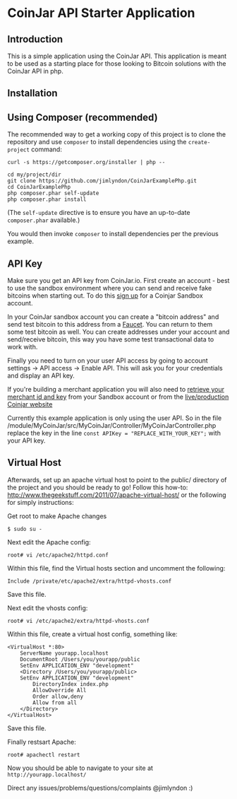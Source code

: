 CoinJar API Starter Application
=======================

Introduction
------------
This is a simple application using the CoinJar API.
This application is meant to be used as a starting place for those
looking to Bitcoin solutions with the CoinJar API in php.


Installation
------------

Using Composer (recommended)
----------------------------
The recommended way to get a working copy of this project is to clone the repository
and use `composer` to install dependencies using the `create-project` command:

    curl -s https://getcomposer.org/installer | php --

    cd my/project/dir
    git clone https://github.com/jimlyndon/CoinJarExamplePhp.git
    cd CoinJarExamplePhp
    php composer.phar self-update
    php composer.phar install

(The `self-update` directive is to ensure you have an up-to-date `composer.phar`
available.)

You would then invoke `composer` to install dependencies per the previous
example.


API Key
-------
Make sure you get an API key from CoinJar.io.  First create an account - best to use the sandbox environment where
you can send and receive fake bitcoins when starting out.  To do this 
[sign up](https://secure.sandbox.coinjar.io/users/sign_in) for a Coinjar Sandbox account.

In your CoinJar sandbox account you can create a "bitcoin address" and send test bitcoin to this address 
from a [Faucet](http://testnet.mojocoin.com/).  You can return to them some test bitcoin as well.  You can create
addresses under your account and send/receive bitcoin, this way you have some test transactional data to work with.

Finally you need to turn on your user API access by going to account settings -> API access -> Enable API.
This will ask you for your credentials and display an API key.

If you're building a merchant application you will also need to 
[retrieve your merchant id and key](https://checkout.sandbox.coinjar.io/merchant/credentials) from your Sandbox account
or from the [live/production Coinjar website](https://checkout.coinjar.io/merchant/credentials)

Currently this example application is only using the user API.  So in the file /module/MyCoinJar/src/MyCoinJar/Controller/MyCoinJarController.php
replace the key in the line `const APIKey = "REPLACE_WITH_YOUR_KEY";` with your API key.


Virtual Host
------------
Afterwards, set up an apache virtual host to point to the public/ directory of the
project and you should be ready to go!  Follow this how-to: http://www.thegeekstuff.com/2011/07/apache-virtual-host/
or the following for simply instructions:

Get root to make Apache changes

    $ sudo su -


Next edit the Apache config:

    root# vi /etc/apache2/httpd.conf

Within this file, find the Virtual hosts section and uncomment the following:

    Include /private/etc/apache2/extra/httpd-vhosts.conf

Save this file.

Next edit the vhosts config:

    root# vi /etc/apache2/extra/httpd-vhosts.conf

Within this file, create a virtual host config, something like:

    <VirtualHost *:80>
        ServerName yourapp.localhost
        DocumentRoot /Users/you/yourapp/public
        SetEnv APPLICATION_ENV "development"
        <Directory /Users/you/yourapp/public>
        SetEnv APPLICATION_ENV "development"
            DirectoryIndex index.php
            AllowOverride All
            Order allow,deny
            Allow from all
        </Directory>
    </VirtualHost>

Save this file.

Finally restsart Apache:

    root# apachectl restart

Now you should be able to navigate to your site at `http://yourapp.localhost/`

Direct any issues/problems/questions/complaints @jimlyndon  :)
